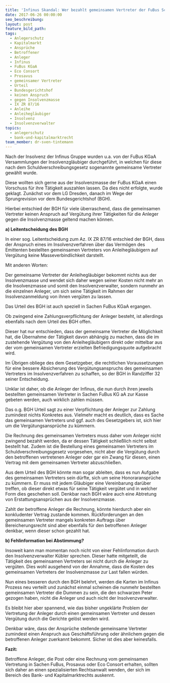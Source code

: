 ```yaml
---
title: 'Infinus Skandal: Wer bezahlt gemeinsamen Vertreter der FuBus Schuldverschreibungsgläubiger?'
date: 2017-06-26 00:00:00
seo_beschreibung:
layout: post
feature_bild_path:
tags:
  - Anlegerschutz
  - Kapitalmarkt
  - Ansprüche
  - Betroffener
  - Anleger
  - Infinus
  - FuBus KGaA
  - Eco Consort
  - Prosavus
  - gemeinsamer Vertreter
  - Urteil
  - Bundesgerichtshof
  - keinen Anspruch
  - gegen Insolvenzmasse
  - IX ZR 87/16
  - Anleihe
  - Anleihegläubiger
  - Insolvenz
  - Insolvenzverwalter
topics:
  - anlegerschutz
  - bank-und-kapitalmarktrecht
team_member: dr-sven-tintemann
---
```



Nach der Insolvenz der Infinus Gruppe wurden u.a. von der FuBus KGaA Versammlungen der Insolvenzgl&auml;ubiger durchgef&uuml;hrt, in welchen f&uuml;r diese nach dem Schuldverschreibungsgesetz sogenannte gemeinsame Vertreter gew&auml;hlt wurde.

Diese wollten sich gerne aus der Insolvenzmasse der FuBus KGaA einen Vorschuss f&uuml;r ihre T&auml;tigkeit auszahlen lassen. Da dies nicht erfolgte, wurde geklagt. Zun&auml;chst vor dem LG Dresden, danach im Wege der Sprungrevision vor dem Bundesgerichtshof (BGH).

Hierbei entschied der BGH f&uuml;r viele &uuml;berraschend, dass die gemeinsamen Vertreter keinen Anspruch auf Verg&uuml;tung ihrer T&auml;tigkeiten f&uuml;r die Anleger gegen die Insolvenzmasse geltend machen k&ouml;nnen.

**a) Leitentscheidung des BGH**

In einer sog. Leitentscheidung zum Az. IX ZR 87/16 entschied der BGH, dass der Anspruch eines im Insolvenzverfahren &uuml;ber das Verm&ouml;gen des Emittenten bestellten gemeinsamen Vertreters von Anleihegl&auml;ubigern auf Verg&uuml;tung keine Masseverbindlichkeit darstellt.

Mit anderen Worten:

Der gemeinsame Vertreter der Anleihegl&auml;ubiger bekommt nichts aus der Insolvenzmasse und wendet sich daher wegen seiner Kosten nicht mehr an die Insolvenzmasse und somit den Insolvenzverwalter, sondern nunmehr an die einzelnen Anleger, um sich seine T&auml;tigkeit im Rahmen der Insolvenzanmeldung von ihnen verg&uuml;ten zu lassen.

Das Urteil des BGH ist auch speziell in Sachen FuBus KGaA ergangen.

Ob zwingend eine Zahlungsverpflichtung der Anleger besteht, ist allerdings ebenfalls nach dem Urteil des BGH offen.

Dieser hat nur entschieden, dass der gemeinsame Vertreter die M&ouml;glichkeit hat, die &Uuml;bernahme der T&auml;tigkeit davon abh&auml;ngig zu machen, dass die im zustehende Verg&uuml;tung von den Anleihegl&auml;ubigern direkt oder mittelbar aus der vom gemeinsamen Vertreter erzielten Befriedigungsquote aufgebracht wird.

Im &Uuml;brigen obliege des dem Gesetzgeber, die rechtlichen Voraussetzungen f&uuml;r eine bessere Absicherung des Verg&uuml;tungsanspruchs des gemeinsamen Vertreters im Insolvenzverfahren zu schaffen, so der BGH in Randziffer 32 seiner Entscheidung.

Unklar ist daher, ob die Anleger der Infinus, die nun durch ihren jeweils bestellten gemeinsamen Vertreter in Sachen FuBus KG aA zur Kasse gebeten werden, auch wirklich zahlen m&uuml;ssen.

Das o.g. BGH Urteil sagt zu einer Verpflichtung der Anleger zur Zahlung zumindest nichts Konkretes aus. Vielmehr macht es deutlich, dass es Sache das gemeinsamen Vertreters und ggf. auch des Gesetzgebers ist, sich hier um die Verg&uuml;tungsanspr&uuml;che zu k&uuml;mmern.

Die Rechnung des gemeinsamen Vertreters muss daher vom Anleger nicht zwingend bezahlt werden, da er dessen T&auml;tigkeit schlie&szlig;lich nicht selbst bestellt hat. Zudem ist die Bestellung eines gemeinsamen Vertreters im Schuldverschreibungsgesetz vorgesehen, nicht aber die Verg&uuml;tung durch den betroffenen vertretenen Anleger oder gar ein Zwang f&uuml;r diesen, einen Vertrag mit dem gemeinsamen Vertreter abzuschlie&szlig;en.

Aus dem Urteil des BGH k&ouml;nnte man sogar ableiten, dass es nun Aufgabe des gemeinsamen Vertreters sein d&uuml;rfte, sich um seine Honoraranspr&uuml;che zu k&uuml;mmern. Er muss mit jedem Gl&auml;ubiger eine Vereinbarung dar&uuml;ber treffen, ob dieser direkt etwas f&uuml;r seine T&auml;tigkeit verg&uuml;tet und in welcher Form dies geschehen soll. Denkbar nach BGH w&auml;re auch eine Abtretung von Erstattungsanspr&uuml;chen aus der Insolvenzmasse.

Zahlt der betroffene Anleger die Rechnung, k&ouml;nnte hierdurch aber ein konkludenter Vertrag zustande kommen. R&uuml;ckforderungen an den gemeinsamen Vertreter mangels konkreten Auftrags &uuml;ber Bereicherungsrecht sind aber ebenfalls f&uuml;r den betroffenen Anleger denkbar, wenn dieser schon gezahlt hat.

**b) Fehlinformation bei Abstimmung?**

Insoweit kann man momentan noch nicht von einer Fehlinformation durch den Insolvenzverwalter K&uuml;bler sprechen. Dieser hatte mitgeteilt, die T&auml;tigkeit des gemeinsamen Vertreters sei nicht durch die Anleger zu verg&uuml;ten. Dies wohl ausgehend von der Annahme, dass die Kosten des gemeinsamen Vertreters der Insolvenzmasse zur Last fallen w&uuml;rden.

Nun eines besseren durch den BGH belehrt, werden die Karten im Infinus Prozess neu verteilt und zun&auml;chst einmal scheinen die nunmehr bestellten gemeinsamen Vertreter die Dummen zu sein, die den schwarzen Peter gezogen haben, nicht die Anleger und auch nicht der Insolvenzverwalter.

Es bleibt hier aber spannend, wie das bisher ungekl&auml;rte Problem der Vertretung der Anleger durch einen gemeinsamen Vertreter und dessen Verg&uuml;tung durch die Gerichte gel&ouml;st werden wird.

Denkbar w&auml;re, dass der Anspr&uuml;che stellende gemeinsame Vertreter zumindest einen Anspruch aus Gesch&auml;ftsf&uuml;hrung oder &auml;hnlichem gegen die betroffenen Anleger zuerkannt bekommt. Sicher ist dies aber keinesfalls.

**Fazit:**

Betroffene Anleger, die Post oder eine Rechnung vom gemeinsamen Vertretung in Sachen FuBus, Prosavus oder Eco Consort erhalten, sollten sich daher an einen spezialisierten Rechtsanwalt wenden, der sich im Bereich des Bank- und Kapitalmarktrechts auskennt.
